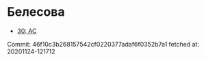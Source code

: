 # Белесова
- [30: AC](30.md)

Commit: 46f10c3b268157542cf0220377adaf6f0352b7a1
 fetched at: 20201124-121712
